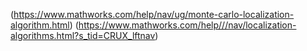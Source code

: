 (https://www.mathworks.com/help/nav/ug/monte-carlo-localization-algorithm.html) (https://www.mathworks.com/help///nav/localization-algorithms.html?s_tid=CRUX_lftnav)
